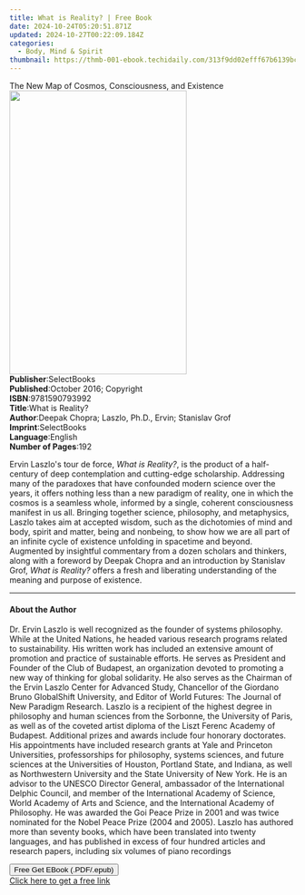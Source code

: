 ```yaml
---
title: What is Reality? | Free Book
date: 2024-10-24T05:20:51.871Z
updated: 2024-10-27T00:22:09.184Z
categories:
  - Body, Mind & Spirit
thumbnail: https://thmb-001-ebook.techidaily.com/313f9dd02efff67b6139bc1e45f99b7e2fe0026ffac55b2f2063a903421a69be.jpg
---
```

<main id="book-container">
  <div class="flex flex-col">
    <div class="book-brief flex-1 py-6 px-4 sm:p-6 md:py-10 md:px-8">
      <!-- brief-->
      <div class="book-brief-main">
        The New Map of Cosmos, Consciousness, and Existence
      </div>
    </div>
    <div
      class="book-meta-info flex-1 grid gap-4 col-start-1 col-end-3 row-start-1 sm:mb-6 sm:grid-cols-4 lg:gap-6 lg:col-start-2 lg:row-end-6 lg:row-span-6 lg:mb-0"
    >
      <div
        class="book-meta-info-left place-content-center mt-4 p-4 text-sm leading-6 col-start-2 col-span-2 dark:text-slate-400"
      >
        <img
          class="w-full h-500 object-cover rounded-lg sm:h-255 sm:col-span-2 lg:col-span-full"
          src="https://img-001-ebook.techidaily.com/8dacd7b5d53edb2dc6cc3977a9b42e35f761a0dccb61089e31302d979f28a178.jpg"
          alt=""
          width="312"
          height="500"
        />
      </div>
      <div
        class="book-meta-info-right mt-2 col-start-1 row-start-2 col-span-3 self-center"
      >
        <!-- meta data  -->
        <div class="flex flex-col px-4 md:px-8">
          <div class="flex-1">
            <strong>Publisher</strong>:<span class="px-2">SelectBooks</span>
          </div>
          <div class="flex-1">
            <strong>Published</strong>:<span class="px-2"
              >October 2016; Copyright</span
            >
          </div>
          <div class="flex-1">
            <strong>ISBN</strong>:<span class="px-2">9781590793992</span>
          </div>
          <div class="flex-1">
            <strong>Title</strong>:<span class="px-2">What is Reality?</span>
          </div>
          <div class="flex-1">
            <strong>Author</strong>:<span class="px-2"
              >Deepak Chopra; Laszlo, Ph.D., Ervin; Stanislav Grof</span
            >
          </div>
          <div class="flex-1">
            <strong>Imprint</strong>:<span class="px-2">SelectBooks</span>
          </div>
          <div class="flex-1">
            <strong>Language</strong>:<span class="px-2">English</span>
          </div>
          <div class="flex-1">
            <strong>Number of Pages</strong>:<span class="px-2">192</span>
          </div>
        </div>
      </div>
    </div>
    <div class="book-description flex-1 py-6 px-4 sm:p-6 md:py-10 md:px-8">
      <div class="book-description-main">
        <div accordion-content="" id="description">
          <p>
            Ervin Laszlo's tour de force,&nbsp;<i>What is Reality?</i>, is the
            product of a half-century of deep contemplation and cutting-edge
            scholarship. Addressing many of the paradoxes that have confounded
            modern science over the years, it offers nothing less than a new
            paradigm of reality, one in which the cosmos is a seamless whole,
            informed by a single, coherent consciousness manifest in us all.
            Bringing together science, philosophy, and metaphysics, Laszlo takes
            aim at accepted wisdom, such as the dichotomies of mind and body,
            spirit and matter, being and nonbeing, to show how we are all part
            of an infinite cycle of existence unfolding in spacetime and
            beyond.<br />Augmented by insightful commentary from a dozen
            scholars and thinkers, along with a foreword by Deepak Chopra and an
            introduction by Stanislav Grof,&nbsp;<i>What is Reality?</i
            >&nbsp;offers a fresh and liberating understanding of the meaning
            and purpose of existence.
          </p>
        </div>
      </div>
    </div>
    <div class="book-excerpts flex-1 py-6 px-4 sm:p-6 md:py-10 md:px-8">
      <!-- excerpts-->
      <div class="book-excerpts-main">
        <hr />
        <h4 class="placeholder placeholder-heading">
          <span>About the Author</span>
        </h4>
        <p></p>
        <p>
          Dr. Ervin Laszlo is well recognized as the founder of systems
          philosophy. While at the United Nations, he headed various research
          programs related to sustainability. His written work has included an
          extensive amount of promotion and practice of sustainable efforts. He
          serves as President and Founder of the Club of Budapest, an
          organization devoted to promoting a new way of thinking for global
          solidarity. He also serves as the Chairman of the Ervin Laszlo Center
          for Advanced Study, Chancellor of the Giordano Bruno GlobalShift
          University, and Editor of World Futures: The Journal of New Paradigm
          Research. Laszlo is a recipient of the highest degree in philosophy
          and human sciences from the Sorbonne, the University of Paris, as well
          as of the coveted artist diploma of the Liszt Ferenc Academy of
          Budapest. Additional prizes and awards include four honorary
          doctorates. His appointments have included research grants at Yale and
          Princeton Universities, professorships for philosophy, systems
          sciences, and future sciences at the Universities of Houston, Portland
          State, and Indiana, as well as Northwestern University and the State
          University of New York. He is an advisor to the UNESCO Director
          General, ambassador of the International Delphic Council, and member
          of the International Academy of Science, World Academy of Arts and
          Science, and the International Academy of Philosophy. He was awarded
          the Goi Peace Prize in 2001 and was twice nominated for the Nobel
          Peace Prize (2004 and 2005). Laszlo has authored more than seventy
          books, which have been translated into twenty languages, and has
          published in excess of four hundred articles and research papers,
          including six volumes of piano recordings
        </p>
        <p></p>
      </div>
    </div>
    <div
      class="book-about-author flex-1 py-6 px-4 sm:p-6 md:py-10 md:px-8"
    ></div>
    <div class="book-free-get flex-1 py-6 px-4 sm:p-6 md:py-10 md:px-8">
      <button
        id="btn-free-get"
        class="bg-blue-500 hover:bg-blue-700 text-white font-bold py-2 px-4 rounded"
      >
        Free Get EBook (.PDF/.epub)
      </button>
      <div id="countdown-display" class="px-2 text-lg mt-2"></div>
      <a
        id="free-link"
        class="hidden bg-blue-500 hover:bg-blue-700 text-white font-bold py-2 px-4 rounded"
        href="https://www.ebooks.com/en-us/book/210559269/what-is-reality/deepak-chopra/"
        target="_blank"
        >Click here to get a free link</a
      >
    </div>
    <script>
      let countdownTime = 0;
      let countdownInterval = null;
      document
        .getElementById('btn-free-get')
        .addEventListener('click', startCountdown);
      function startCountdown() {
        countdownTime = new Date().getTime() + 60000 * 3;
        countdownInterval = setInterval(updateCountdown, 1000);
        document.getElementById('btn-free-get').disabled = true;
        document
          .getElementById('btn-free-get')
          .classList.add('bg-gray-500', 'cursor-not-allowed');
      }
      function updateCountdown() {
        let currentTime = new Date().getTime();
        let timeLeft = countdownTime - currentTime;
        let secondsLeft = Math.floor(timeLeft / 1000);
        document.getElementById('countdown-display').innerHTML =
          `Remaining time: ${secondsLeft} seconds.`;
        if (secondsLeft <= 0) {
          clearInterval(countdownInterval);
          document.getElementById('btn-free-get').classList.add('hidden');
          document.getElementById('free-link').classList.remove('hidden');
          document.getElementById('countdown-display').innerHTML = '';
        }
      }
    </script>
  </div>
</main>

<ins class="adsbygoogle"
      style="display:block"
      data-ad-client="ca-pub-7571918770474297"
      data-ad-slot="8358498916"
      data-ad-format="auto"
      data-full-width-responsive="true"></ins>
    